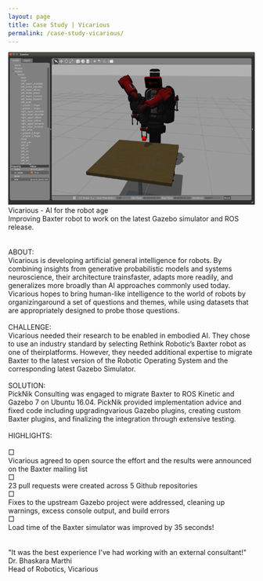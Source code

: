 ```yaml
---
layout: page
title: Case Study | Vicarious
permalink: /case-study-vicarious/
---
```


<div class="projects">
        <div class="recRow">
            <div class="recColL">
                <div class="recPad">
                    <img class="pHolder" src="../images/cs-image.png">
                    <div class="pTitle">Vicarious​ ​-​ ​AI​ ​for​ ​the​ ​robot​ ​age</div>
                    <div class="pText">
                        <div class="ital">Improving​ ​Baxter​ ​robot​ ​to​ ​work​ ​on​ ​the​ ​latest​ ​Gazebo​ ​simulator​ ​and​ ​ROS​ ​release.</div><br><br>
                        <div class="pTitle2">ABOUT:</div> Vicarious​ ​is​ ​developing​ ​artificial​ ​general​ ​intelligence​ ​for​ ​robots.​ ​By​ ​combining​ ​insights​ ​from generative​ ​probabilistic​ ​models​ ​and​ ​systems​ ​neuroscience,​ ​their​ ​architecture​ ​trains
                        ​faster, adapts​ ​more​ ​readily,​ ​and​ ​generalizes​ ​more​ ​broadly​ ​than​ ​AI​ ​approaches​ ​commonly​ ​used​ ​today. Vicarious​ ​hopes​ ​to​ ​bring​ ​human-like​ ​intelligence​ ​to​ ​the​ ​world​ ​of​ ​robots​ ​by​ ​organizing
                        ​around​ ​a set​ ​of​ ​questions​ ​and​ ​themes,​ ​while​ ​using​ ​datasets​ ​that​ ​are​ ​appropriately​ ​designed​ ​to​ ​probe those​ ​questions.
                        <br><br>
                        <div class="pTitle2">CHALLENGE:</div> Vicarious​ ​needed​ ​their​ ​research​ ​to​ ​be​ ​enabled​ ​in​ ​embodied​ ​AI.​ ​They​ ​chose​ ​to​ ​use​ ​an​ ​industry standard​ ​by​ ​selecting​ ​Rethink​ ​Robotic’s​ ​Baxter​ ​robot​ ​as​ ​one​ ​of​ ​their
                        ​platforms.​ ​However,​ ​they needed​ ​additional​ ​expertise​ ​to​ ​migrate​ ​Baxter​ ​to​ ​the​ ​latest​ ​version​ ​of​ ​the​ ​Robotic​ ​Operating System​ ​and​ ​the​ ​corresponding​ ​latest​ ​Gazebo​ ​Simulator.<br><br>
                        <div class="pTitle2">SOLUTION:</div> PickNik​ ​Consulting​ ​was​ ​engaged​ ​to​ ​migrate​ ​Baxter​ ​to​ ​ROS​ ​Kinetic​ ​and​ ​Gazebo​ ​7​ ​on​ ​Ubuntu 16.04.​ ​PickNik​ ​provided​ ​implementation​ ​advice​ ​and​ ​fixed​ ​code​ ​including​ ​upgrading
                        ​various Gazebo​ ​plugins,​ ​creating​ ​custom​ ​Baxter​ ​plugins,​ ​and​ ​finalizing​ ​the​ ​integration​ ​through​ ​extensive testing.<br><br>
                        <div class="pTitle2">HIGHLIGHTS:</div><br>
                        <div class="bullet">&#9633;</div> Vicarious​ ​agreed​ ​to​ ​open​ ​source​ ​the​ ​effort​ ​and​ ​the​ ​results​ ​were​ ​announced​ ​on​ ​the Baxter​ ​mailing​ ​list<br>
                        <div class="bullet">&#9633;</div> 23​ ​pull​ ​requests​ ​were​ ​created​ ​across​ ​5​ ​Github​ ​repositories<br>
                        <div class="bullet">&#9633;</div> Fixes​ ​to​ ​the​ ​upstream​ ​Gazebo​ ​project​ ​were​ ​addressed,​ ​cleaning​ ​up​ ​warnings,​ ​excess console​ ​output,​ ​and​ ​build​ ​errors<br>
                        <div class="bullet">&#9633;</div> Load​ ​time​ ​of​ ​the​ ​Baxter​ ​simulator​ ​was​ ​improved​ ​by​ ​35​ ​seconds!</div>
                    <br><br>
                    <div class="recPos">"It​ ​was​ ​the​ ​best​ ​experience​ ​I've​ ​had​ ​working​ ​with​ ​an​ ​external​ ​consultant!"</div>
                    <div class="recName">Dr.​ ​Bhaskara​ ​Marthi</div>
                    <div class="recPos">Head​ ​of​ ​Robotics,​ ​Vicarious</div>
                </div>
            </div>
        </div>
    </div>

